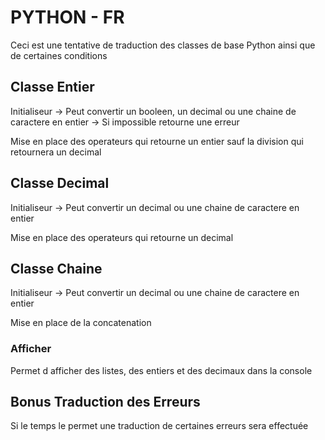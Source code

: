 # PYTHON - FR

Ceci est une tentative de traduction des classes de base Python ainsi que de certaines conditions

## Classe Entier

Initialiseur -> Peut convertir un booleen, un decimal ou une chaine de caractere en entier
             -> Si impossible retourne une erreur

Mise en place des operateurs qui retourne un entier sauf la division qui retournera un decimal

## Classe Decimal

Initialiseur -> Peut convertir un decimal ou une chaine de caractere en entier

Mise en place des operateurs qui retourne un decimal

## Classe Chaine

Initialiseur -> Peut convertir un decimal ou une chaine de caractere en entier

Mise en place de la concatenation

### Afficher

Permet d afficher des listes, des entiers et des decimaux dans la console


## Bonus Traduction des Erreurs

Si le temps le permet une traduction de certaines erreurs sera effectuée